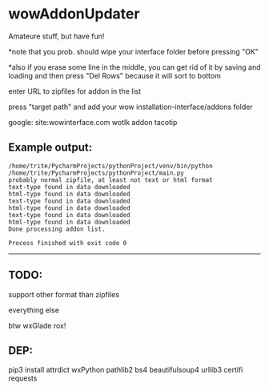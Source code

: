 # wowAddonUpdater
Amateure stuff, but have fun!

*note that you prob. should wipe your interface folder before pressing "OK"

*also if you erase some line in the middle, you can get rid of it by saving and loading
and then press "Del Rows" because it will sort to bottom

enter URL to zipfiles for addon in the list

press "target path" and add your wow installation-interface/addons folder

google: site:wowinterface.com wotlk addon tacotip

Example output:
---
```
/home/trite/PycharmProjects/pythonProject/venv/bin/python /home/trite/PycharmProjects/pythonProject/main.py 
probably normal zipfile, at least not text or html format
text-type found in data downloaded
html-type found in data downloaded
text-type found in data downloaded
html-type found in data downloaded
text-type found in data downloaded
html-type found in data downloaded
Done processing addon list.

Process finished with exit code 0
```
---


TODO:
---

support other format than zipfiles

everything else

btw wxGlade rox!

DEP:
---

pip3 install attrdict wxPython pathlib2 bs4 beautifulsoup4 urllib3 certifi requests
